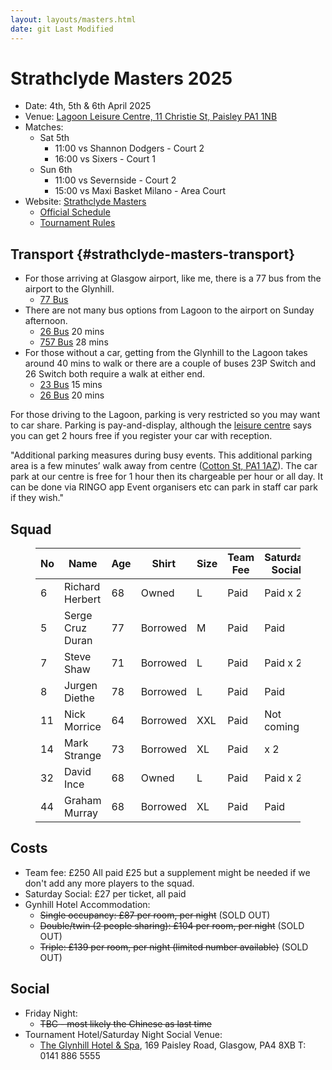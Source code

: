 ```yaml
---
layout: layouts/masters.html
date: git Last Modified
---
```


# Strathclyde Masters 2025

* Date: 4th, 5th & 6th April 2025
* Venue: [Lagoon Leisure Centre, 11 Christie St, Paisley PA1 1NB](https://maps.app.goo.gl/fEurPCja5Ng6CEDH9)
* Matches:
  * Sat 5th
    * 11:00 vs Shannon Dodgers - Court 2
    * 16:00 vs Sixers - Court 1
  * Sun 6th
    * 11:00 vs Severnside - Court 2
    * 15:00 vs Maxi Basket Milano - Area Court
* Website: [Strathclyde Masters](https://www.strathclydemasters.com)
  * [Official Schedule](/masters/Masters%20Fixtures%202025%20V2.pdf)
  * [Tournament Rules](/masters/Tournament%20Rules%202025.pdf)

## Transport {#strathclyde-masters-transport}

* For those arriving at Glasgow airport, like me, there is a 77 bus from the airport to the Glynhill.
  * [77 Bus](https://www.firstbus.co.uk/greater-glasgow/plan-journey/timetables?search=77)
* There are not many bus options from Lagoon to the airport on Sunday afternoon.
  * [26 Bus](https://www.mcgillsbuses.co.uk/services/McG/26) 20 mins
  * [757 Bus](https://www.mcgillsbuses.co.uk/services/McG/757) 28 mins
* For those without a car, getting from the Glynhill to the Lagoon takes around 40 mins to walk or there are a couple of buses 23P Switch and 26 Switch both require a walk at either end.
  * [23 Bus](https://www.mcgillsbuses.co.uk/services/McG/23) 15 mins
  * [26 Bus](https://www.mcgillsbuses.co.uk/services/McG/26) 20 mins

For those driving to the Lagoon, parking is very restricted so you may want to car share. Parking is pay-and-display, although the [leisure centre](https://www.oneren.org/venues/leisure-venues/lagoon-leisure-centre/) says you can get 2 hours free if you register your car with reception.

"Additional parking measures during busy events.
This additional parking area is a few minutes’ walk away from centre ([Cotton St, PA1 1AZ](/masters/Renfrewshire%20House%20Parking.pdf)).
The car park at our centre is free for 1 hour then its chargeable per hour or all day.
It can be done via RINGO app
Event organisers etc can park in staff car park if they wish."

## Squad

<figure>

| No  | Name | Age | Shirt | Size | Team<br>Fee | Saturday<br>Social |
| --- | --- | --- | --- | --- | --- | --- |
| 6   | Richard Herbert | 68  | Owned | L   | Paid | Paid x 2 |
| 5   | Serge Cruz Duran | 77  | Borrowed | M   | Paid | Paid |
| 7   | Steve Shaw | 71  | Borrowed | L   | Paid | Paid x 2 |
| 8   | Jurgen Diethe | 78  | Borrowed | L   | Paid | Paid |
| 11  | Nick Morrice | 64  | Borrowed | XXL | Paid | Not coming |
| 14  | Mark Strange | 73  | Borrowed | XL  | Paid |  x 2  | Paid |
| 32  | David Ince | 68  | Owned | L   | Paid | Paid x 2 |
| 44  | Graham Murray | 68  | Borrowed | XL  | Paid | Paid |

</figure>

## Costs

* Team fee: £250 All paid £25 but a supplement might be needed if we don't add any more players to the squad.
* Saturday Social: £27 per ticket, all paid
* Gynhill Hotel Accommodation:
  * ~~Single occupancy: £87 per room, per night~~ (SOLD OUT)
  * ~~Double/twin (2 people sharing): £104 per room, per night~~ (SOLD OUT)
  * ~~Triple: £139 per room, per night (limited number available)~~ (SOLD OUT)

## Social

* Friday Night:
  * ~~TBC - most likely the Chinese as last time~~
* Tournament Hotel/Saturday Night Social Venue:
  * [The Glynhill Hotel & Spa](https://www.glynhill.com), 169 Paisley Road, Glasgow, PA4 8XB T: 0141 886 5555
